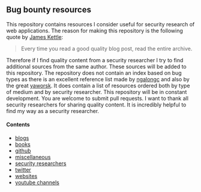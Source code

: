 ## Bug bounty resources
This repository contains resources I consider useful for security research of web applications.
The reason for making this repository is the following quote by [James Kettle](https://portswigger.net/blog/so-you-want-to-be-a-web-security-researcher):
> Every time you read a good quality blog post, read the entire archive.

Therefore if I find quality content from a security researcher I try to find additional sources from the same author.
These sources will be added to this repository.
The repository does not contain an index based on bug types as there is an excellent reference list made by [ngalongc](https://github.com/ngalongc/bug-bounty-reference) and also by the great [yaworsk](https://www.torontowebsitedeveloper.com/hacking-resources).
It does contain a list of resources ordered both by type of medium and by security researcher.
This repository will be in constant development. You are welcome to submit pull requests.
I want to thank all security researchers for sharing quality content. 
It is incredibly helpful to find my way as a security researcher.

#### Contents
  * [blogs](https://github.com/Groeneveld-E/bugbounty-resources/blob/edit-all/blogs.md)
  * [books](https://github.com/Groeneveld-E/bugbounty-resources/blob/edit-all/books.md)
  * [github](https://github.com/Groeneveld-E/bugbounty-resources/blob/edit-all/github.md)
  * [miscellaneous](https://github.com/Groeneveld-E/bugbounty-resources/blob/edit-all/miscellaneous.md)
  * [security researchers](https://github.com/Groeneveld-E/bugbounty-resources/blob/edit-all/security-researchers.md)
  * [twitter](https://github.com/Groeneveld-E/bugbounty-resources/blob/edit-all/twitter.md)
  * [websites](https://github.com/Groeneveld-E/bugbounty-resources/blob/edit-all/website.md)
  * [youtube channels](https://github.com/Groeneveld-E/bugbounty-resources/blob/edit-all/youtube-channels.md)



